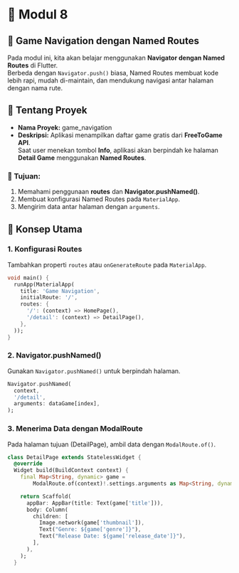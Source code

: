 # 📘 Modul 8
## 🚀 Game Navigation dengan Named Routes

Pada modul ini, kita akan belajar menggunakan **Navigator dengan Named Routes** di Flutter.  
Berbeda dengan `Navigator.push()` biasa, Named Routes membuat kode lebih rapi, mudah di-maintain, dan mendukung navigasi antar halaman dengan nama rute.

## 📌 Tentang Proyek
- **Nama Proyek:** game_navigation  
- **Deskripsi:** Aplikasi menampilkan daftar game gratis dari **FreeToGame API**.  
  Saat user menekan tombol **Info**, aplikasi akan berpindah ke halaman **Detail Game** menggunakan **Named Routes**.  

### 🎯 Tujuan:
1. Memahami penggunaan **routes** dan **Navigator.pushNamed()**.  
2. Membuat konfigurasi Named Routes pada `MaterialApp`.  
3. Mengirim data antar halaman dengan `arguments`.  

## 🔲 Konsep Utama

### 1. Konfigurasi Routes
Tambahkan properti `routes` atau `onGenerateRoute` pada `MaterialApp`.  

```dart
void main() {
  runApp(MaterialApp(
    title: 'Game Navigation',
    initialRoute: '/',
    routes: {
      '/': (context) => HomePage(),
      '/detail': (context) => DetailPage(),
    },
  ));
}
```

### 2. Navigator.pushNamed()
Gunakan `Navigator.pushNamed()` untuk berpindah halaman.

```dart
Navigator.pushNamed(
  context,
  '/detail',
  arguments: dataGame[index],
);
```

### 3. Menerima Data dengan ModalRoute
Pada halaman tujuan (DetailPage), ambil data dengan `ModalRoute.of()`.

```dart
class DetailPage extends StatelessWidget {
  @override
  Widget build(BuildContext context) {
    final Map<String, dynamic> game =
        ModalRoute.of(context)!.settings.arguments as Map<String, dynamic>;

    return Scaffold(
      appBar: AppBar(title: Text(game['title'])),
      body: Column(
        children: [
          Image.network(game['thumbnail']),
          Text("Genre: ${game['genre']}"),
          Text("Release Date: ${game['release_date']}"),
        ],
      ),
    );
  }
```
